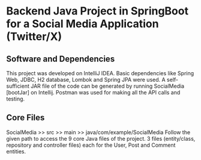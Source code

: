 # Backend Java Project in SpringBoot for a Social Media Application (Twitter/X)

## Software and Dependencies
This project was developed on IntelliJ IDEA. Basic dependencies like Spring Web, JDBC, H2 database, Lombok and Spring JPA were used. A self-sufficient JAR file of the code can be generated by running SocialMedia [bootJar] on Intellij. Postman was used for making all the API calls and testing.

## Core Files 
SocialMedia >> src >> main >> java/com/example/SocialMedia
Follow the given path to access the 9 core Java files of the project. 3 files (entity/class, repository and controller files) each for the User, Post and Comment entities.
